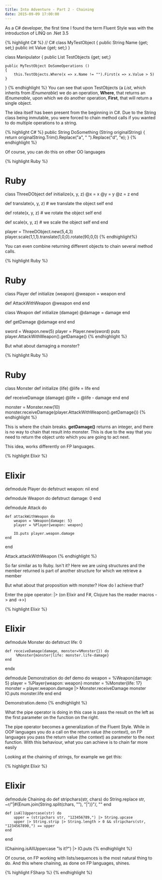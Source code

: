```yaml
---
title: Into Adventure - Part 2 - Chaining
date: 2015-09-09 17:00:00
---
```


As a C# developer, the first time I found the term Fluent Style was with the introduction of LINQ on .Net 3.5

{% highlight C# %}
// C#
class MyTestObject
{
    public String Name {get; set;}
    public int Value {get; set;}
}

class Manipulator
{
    public List<MyTestObject> TestObjects {get; set;}
 
    public MyTestObject DoSomeOperations ()
    {
        this.TestObjects.Where(x => x.Name != "").First(x => x.Value > 5)
    }
}
{% endhighlight %}
You can see that upon TestObjects (a *List*, which inherits from *IEnumerable*)  we do an operation, **Where**, that returns an *IEnumerable*, upon which we do another operation, **First**, that will return a single object.

The idea itself has been present from the beginning in C#. Due to the String class being inmutable, you were forced to chain method calls if you wanted to do multiple operations to a string.

{% highlight C# %}
public String DoSomething (String originalString)
{
    return originalString.Trim().Replace("a", " ").Replace("d", "e);
}
{% endhighlight %}

Of course, you can do this on other OO languages

{% highlight Ruby %}
# Ruby
class ThreeDObject
  def initialize(x, y, z)
    @x = x
    @y = y
    @z = z
  end
      
  def translate(x, y, z)
    # we translate the object
    self
  end

  def rotate(x, y, z)
    # we rotate the object
    self
  end

  def scale(x, y, z)
    # we scale the object
    self
  end
end


player = ThreeDObject.new(5,4,3)
player.scale(1,1,1).translate(1,0,0).rotate(90,0,0)
{% endhighlight%}

You can even combine returning different objects to chain several method calls.

{% highlight Ruby %}
# Ruby
class Player
  def initialize (weapon)
    @weapon = weapon
  end
  
  def AttackWithWeapon
    @weapon
  end
end

class Weapon
  def initialize (damage)
    @damage = damage
  end

  def getDamage
    @damage
  end
end

sword = Weapon.new(5)
player = Player.new(sword)
puts player.AttackWithWeapon().getDamage()
{% endhighlight %}

But what about damaging a monster?

{% highlight Ruby %}
# Ruby
class Monster
  def initialize (life)
    @life = life
  end
  
  def receiveDamage (damage)
    @life = @life - damage
  end
end

monster = Monster.new(10)
monster.receiveDamage(player.AttackWithWeapon().getDamage())
{% endhighlight %}

This is where the chain breaks. **getDamage()** returns an integer, and there is no way to chain that result into monster. This is due to the way that you need to return  the object unto which you are going to act next.


This idea, works differently on FP languages.

{% highlight Elixir %}
# Elixir
defmodule Player do
    defstruct weapon: nil
end

defmodule Weapon do
    defstruct damage: 0
end

defmodule Attack do

    def attackWithWeapon do
        weapon = %Weapon{damage: 5}
        player = %Player{weapon: weapon}

        IO.puts player.weapon.damage
    end
end

Attack.attackWithWeapon
{% endhighlight %}

So far similar as to Ruby. Isn't it? Here we are using structures and the member returned is part of another structure for which we retrieve a member

But what about that proposition with monster? How do I achieve that?

Enter the pipe operator: \|> (on Elixir and F#, Clojure has the reader macros -> and ->>)

{% highlight Elixir %}
# Elixir
defmodule Monster do
    defstruct life: 0

    def receiveDamage(damage, monster=%Monster{}) do
         %Monster{monster|life: monster.life-damage}
    end
endx

defmodule Demonstration do
    def demo do
        weapon = %Weapon{damage: 5}
        player = %Player{weapon: weapon}
        monster = %Monster{life: 17}
        monster = player.weapon.damage |> Monster.receiveDamage monster
       IO.puts monster.life
    end
end

Demonstration.demo
{% endhighlight %}

What the pipe operator is doing in this case is pass the result on the left as the first parameter on the function on the right.

The pipe operator becomes a generalization of the Fluent Style. While in OOP languages you do a call on the return value (the context), on FP languages you pass the return value (the context) as parameter to the next function. With this behaviour, what you can achieve is to chain far more easily

Looking at the chaining of strings, for example we get this:

{% highlight Elixir %}
# Elixir
defmodule Chaining do
    def stripchars(str, chars) do
        String.replace str, ~r/"|#{Enum.join(String.split(chars, ""), "|")}"/, ""
    end

    def isAllUppercase(str) do
        upper = (stripchars str, "123456789,") |> String.upcase
        upper |> String.strip |> String.length > 0 && stripchars(str, "1234567890,") == upper
    end
end

(Chaining.isAllUppercase "Is it?") |> IO.puts
{% endhighlight %}

Of course, on FP working with lists/sequences is the most natural thing to do. And this where chaining, as done on FP languages, shines.

{% highlight FSharp %}
{% endhighlight %}

